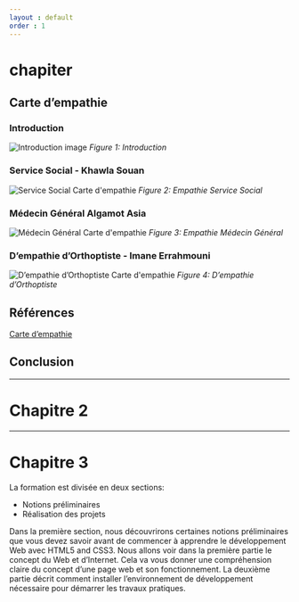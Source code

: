 ```yaml
---
layout : default
order : 1
---
```



# chapiter


## Carte d’empathie

### Introduction

![Introduction image](./images/Introduction.jpg)
*Figure 1: Introduction*

### Service Social - Khawla Souan

![Service Social Carte d'empathie](./images/service-social.png)
*Figure 2: Empathie Service Social*

### Médecin Général Algamot Asia

![Médecin Général Carte d'empathie](./images/médecin-générale.png)
*Figure 3: Empathie Médecin Général*

### D’empathie d’Orthoptiste - Imane Errahmouni

![D’empathie d’Orthoptiste Carte d'empathie](./images/d’empathie-d’orthoptiste.png)
*Figure 4: D’empathie d’Orthoptiste*

## Références

[Carte d’empathie](https://docs.google.com/presentation/d/1WkibTkxVvAtEwSUtbnktpjZTRztYOJby6Cckc1bsjlg/edit)

## Conclusion

---

# Chapitre 2

---

# Chapitre 3

La formation est divisée en deux sections:

- Notions préliminaires
- Réalisation des projets

Dans la première section, nous découvrirons certaines notions préliminaires que vous devez savoir avant de commencer à apprendre le développement Web avec HTML5 and CSS3. Nous allons voir dans la première partie le concept du Web et d’Internet. Cela va vous donner une compréhension claire du concept d’une page web et son fonctionnement. La deuxième partie décrit comment installer l’environnement de développement nécessaire pour démarrer les travaux pratiques.